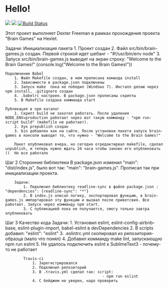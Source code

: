 # Hello!

<a href="https://codeclimate.com/github/codeclimate/codeclimate/maintainability"><img src="https://api.codeclimate.com/v1/badges/a99a88d28ad37a79dbf6/maintainability" /></a>
<a href="https://codeclimate.com/github/codeclimate/codeclimate/test_coverage"><img src="https://api.codeclimate.com/v1/badges/a99a88d28ad37a79dbf6/test_coverage" /></a>
[![Build Status](https://travis-ci.org/Dexter-Freeman/project-lvl1-s224.svg?branch=master)](https://travis-ci.org/Dexter-Freeman/project-lvl1-s224)


Этот проект выполняет Dexter Freeman в рамках прохождения проекта "Brain Games" на Hexlet.

Задачи:
	Инициализация пакета
		1. Проект создан
		2. Файл src/bin/brain-games.js создан. Первой строкой идет шебанг - "#!/usr/bin/env node"
		3. Запуск src/bin/brain-games.js выводит на экран строку: "Welcome to the Brain Games!" (console.log("Welcome to the Brain Games!"))

	Подключение Babel
		1. Файл Makefile создан, в нем прописана команда install
		2. Зависимости в package.json подключены
		3. Запуск make  пока не победил (Windows 7). Инсталл делаю через npm install, .gitignore создан
		4. .babelrc настроен. В package.json прописаны скрипты
		5. В Makefile создана комманда start

	Публикация в npm каталог
		1. Скрипт build не захотел работать. После удаления NODE_ENV=production работает через вот такую комманду - "npm run-script build" (makefile не работает).
		2. Хук prepublish создан
		3. bin добавлен как на сайте. После установки пакета запуск brain-games в консоли выводит то, что нужно - "Welcome to the Brain Games!"

		Пакет опубликовал вчера, но сегодня отредактирвал makefile, сделал unpublish, и теперь нужно ждать 24 часа чтобы заново его опубликовать ((  Но все работало

Шаг 2
	Сторонние библиотеки
		В package.json изменил "main": "dist/index.js",  было вот так: "main": "brain-games.js". Прописал так при инициализации проекта.

		Задачи:
			1. Подключил библиотеку readline-sync в файле package.json : "dependencies": {readline-sync": "*"}
			2. В index.js описал логику, экспортировал функцию, в brain-games.js импортировал эту функцию и вызвал после приветсвия. Все работает. Запуск через комманду npm start.
			3. С публикацией пока не получается, смогу только завтра опубликовать

Шаг 3
	Качество кода
		Задачи:
			1. Установил eslint, eslint-config-airbnb-base, eslint-plugin-import, babel-eslint в devDependencies
			2. В scripts добавил: "eslint": "eslint"
			3. .eslintrc.yml скопировал из репозитория-образца (мало что понял)
			4. Добавил комманду make lint, запускающую npm run eslint
			5. Не удалось подключить eslint к SublimeText3 - почему-то не работает

			Travis-ci
				1. Зарегистрировался
				2. Подключил репозиторий
				3. В .travis.yml сделал так: script:
                                               - npm run eslint
                4. С бейджем не уверен, надо проверить